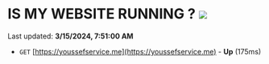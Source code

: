 # IS MY WEBSITE RUNNING ? [![](https://img.shields.io/static/v1?label=Sponsor&message=%E2%9D%A4&logo=GitHub&color=%23fe8e86)](https://github.com/sponsors/<username>)

Last updated: **3/15/2024, 7:51:00 AM**

- `GET` [https://youssefservice.me](https://youssefservice.me) - **Up** (175ms)
